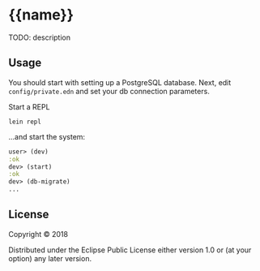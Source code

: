 # {{name}}

TODO: description

## Usage

You should start with setting up a PostgreSQL database.
Next, edit `config/private.edn` and set your db connection
parameters.

Start a REPL

```shell
lein repl
```

...and start the system:

```clojure
user> (dev)
:ok
dev> (start)
:ok
dev> (db-migrate)
...
```


## License

Copyright © 2018 <your-name>

Distributed under the Eclipse Public License either version 1.0 or (at
your option) any later version.
